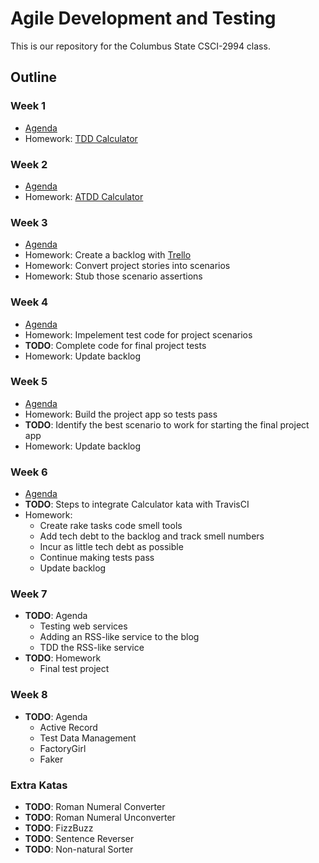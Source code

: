 # Agile Development and Testing
This is our repository for the Columbus State CSCI-2994 class.

## Outline

### Week 1
- [Agenda](/weeks/one.md)
- Homework: [TDD Calculator](/katas/calculator/spec)

### Week 2
- [Agenda](/weeks/two.md)
- Homework: [ATDD Calculator](/katas/calculator/features)

### Week 3
- [Agenda](/weeks/three.md)
- Homework: Create a backlog with [Trello](http://trello.com)
- Homework: Convert project stories into scenarios
- Homework: Stub those scenario assertions

### Week 4
- [Agenda](/weeks/four.md)
- Homework: Impelement test code for project scenarios
- **TODO**: Complete code for final project tests
- Homework: Update backlog

### Week 5
- [Agenda](/weeks/five.md)
- Homework: Build the project app so tests pass
- **TODO**: Identify the best scenario to work for starting the final project app
- Homework: Update backlog

### Week 6
- [Agenda](/weeks/six.md)
- **TODO**: Steps to integrate Calculator kata with TravisCI
- Homework:
  - Create rake tasks code smell tools
  - Add tech debt to the backlog and track smell numbers
  - Incur as little tech debt as possible
  - Continue making tests pass
  - Update backlog

### Week 7
- **TODO**: Agenda
  - Testing web services
  - Adding an RSS-like service to the blog
  - TDD the RSS-like service
- **TODO**: Homework
  - Final test project

### Week 8
- **TODO**: Agenda
  - Active Record
  - Test Data Management
  - FactoryGirl
  - Faker

### Extra Katas
- **TODO**: Roman Numeral Converter
- **TODO**: Roman Numeral Unconverter
- **TODO**: FizzBuzz
- **TODO**: Sentence Reverser
- **TODO**: Non-natural Sorter
